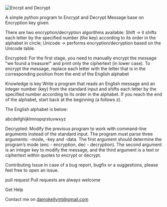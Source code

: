 



![Encrpt and Decrypt](https://github.com/Dwise8901/Encryption-and-Decrption/assets/56543292/a75f05dd-30d3-481d-b40a-88d745c11ae8)

A simple python program to Encrypt and Decrypt Message base on Encryption key given.

There are two encryption/decryption algorithms available:
Shift -> it shifts each letter by the specified number (the key) according to its order in the alphabet in circle;
Unicode -> performs encryption/decryption based on the Unicode table.

Encrypted:
For the first stage, you need to manually encrypt the message "we found a treasure!" and print only the ciphertext (in lower case). To encrypt the message, replace each letter with the letter that is in the corresponding position from the end of the English alphabet

 Knowledge is key
 Write a program that reads an English message and an integer number (key) from the standard input and shifts each letter by the specified number according to its order in the alphabet. If you reach the end of the alphabet, start back at the beginning (a follows z).

The English alphabet is below:

abcdefghijklmnopqrstuvwxyz

Decrypted:
Modify the previous program to work with command-line arguments instead of the standard input. The program must parse three arguments: -mode, -key and -data. The first argument should determine the program’s mode (enc - encryption, dec - decryption). The second argument is an integer key to modify the message, and the third argument is a text or ciphertext within quotes to encrypt or decrypt.


Contributing
Issue
In case of a bug report, bugfix or a suggestions, please feel free to open an issue.

pull request
Pull requests are always welcome 

Get Help

Contact me on damokellymt@gmail.com

